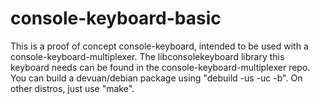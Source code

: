 # console-keyboard-basic

This is a proof of concept console-keyboard, intended to be used with a console-keyboard-multiplexer. 
The libconsolekeyboard library this keyboard needs can be found in the console-keyboard-multiplexer repo.
You can build a devuan/debian package using "debuild -us -uc -b". On other distros, just use "make".
